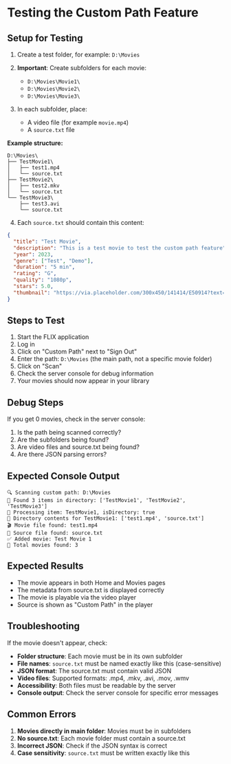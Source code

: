 # Testing the Custom Path Feature

## Setup for Testing

1. Create a test folder, for example: `D:\Movies`

2. **Important**: Create subfolders for each movie:
   - `D:\Movies\Movie1\`
   - `D:\Movies\Movie2\`
   - `D:\Movies\Movie3\`

3. In each subfolder, place:
   - A video file (for example `movie.mp4`)
   - A `source.txt` file

**Example structure:**
```
D:\Movies\
├── TestMovie1\
│   ├── test1.mp4
│   └── source.txt
├── TestMovie2\
│   ├── test2.mkv
│   └── source.txt
└── TestMovie3\
    ├── test3.avi
    └── source.txt
```

4. Each `source.txt` should contain this content:

```json
{
  "title": "Test Movie",
  "description": "This is a test movie to test the custom path feature",
  "year": 2023,
  "genre": ["Test", "Demo"],
  "duration": "5 min",
  "rating": "G",
  "quality": "1080p",
  "stars": 5.0,
  "thumbnail": "https://via.placeholder.com/300x450/141414/E50914?text=Test+Movie"
}
```

## Steps to Test

1. Start the FLIX application
2. Log in
3. Click on "Custom Path" next to "Sign Out"
4. Enter the path: `D:\Movies` (the main path, not a specific movie folder)
5. Click on "Scan"
6. Check the server console for debug information
7. Your movies should now appear in your library

## Debug Steps

If you get 0 movies, check in the server console:
1. Is the path being scanned correctly?
2. Are the subfolders being found?
3. Are video files and source.txt being found?
4. Are there JSON parsing errors?

## Expected Console Output

```
🔍 Scanning custom path: D:\Movies
📁 Found 3 items in directory: ['TestMovie1', 'TestMovie2', 'TestMovie3']
📂 Processing item: TestMovie1, isDirectory: true
📄 Directory contents for TestMovie1: ['test1.mp4', 'source.txt']
🎬 Movie file found: test1.mp4
📝 Source file found: source.txt
✅ Added movie: Test Movie 1
🎯 Total movies found: 3
```

## Expected Results

- The movie appears in both Home and Movies pages
- The metadata from source.txt is displayed correctly
- The movie is playable via the video player
- Source is shown as "Custom Path" in the player

## Troubleshooting

If the movie doesn't appear, check:
- **Folder structure**: Each movie must be in its own subfolder
- **File names**: `source.txt` must be named exactly like this (case-sensitive)
- **JSON format**: The source.txt must contain valid JSON
- **Video files**: Supported formats: .mp4, .mkv, .avi, .mov, .wmv
- **Accessibility**: Both files must be readable by the server
- **Console output**: Check the server console for specific error messages

## Common Errors

1. **Movies directly in main folder**: Movies must be in subfolders
2. **No source.txt**: Each movie folder must contain a source.txt
3. **Incorrect JSON**: Check if the JSON syntax is correct
4. **Case sensitivity**: `source.txt` must be written exactly like this
